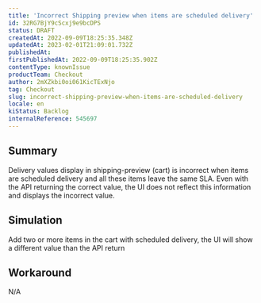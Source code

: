 ```yaml
---
title: 'Incorrect Shipping preview when items are scheduled delivery'
id: 32RG7BjY9cScxj9e9bcDPS
status: DRAFT
createdAt: 2022-09-09T18:25:35.348Z
updatedAt: 2023-02-01T21:09:01.732Z
publishedAt: 
firstPublishedAt: 2022-09-09T18:25:35.902Z
contentType: knownIssue
productTeam: Checkout
author: 2mXZkbi0oi061KicTExNjo
tag: Checkout
slug: incorrect-shipping-preview-when-items-are-scheduled-delivery
locale: en
kiStatus: Backlog
internalReference: 545697
---
```


## Summary


Delivery values display in shipping-preview (cart) is incorrect when items are scheduled delivery and all these items leave the same SLA. Even with the API returning the correct value, the UI does not reflect this information and displays the incorrect value.



## Simulation


Add two or more items in the cart with scheduled delivery, the UI will show a different value than the API return



## Workaround


N/A


